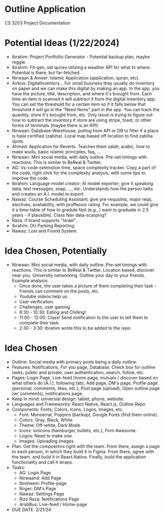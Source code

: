 # Outline Application

CS 3203 Project Documentation

# Potential Ideas (1/22/2024)

- Ibrahim: Project Portfollio Generator - Potential backup plan, maybe reggie.
- Ibrahim: Fit-gen, set quries utilzing a weather API for what to where. Potential is there, but far-fetched.
- Nirwaan & Ameer: Islamic Application (application, quran, etc).
- Airbus: DigitalInventory... For small business they usually do inventory on paper and we can make this digital by making an app. In the app, you have the picture, title, description, and where it's brought from. Each time an item is scanned it will subtract it from the digital Inventory app. You can set the threshold for a certain item so if it falls below that threshold it will go in the "Need Items" part in the app. You can track the quantity, store it's brought from, etc. Only issue is trying to figure out how to subtract the inventory if store are using stripe, toast, or other forms of terminals (maybe there is an API).
- Nirwaan: Database-Warehouse, pulling from API or DB to filter if a place is halal certified (zabiha). Local map based off location to find zabiha spots.
- Ahmed: Application for Reverts. Teaches them salah, arabic, how to make wudu, basic islamic principles, faq, ...
- Nirwaan: Mini social media, with daily outline. Pre-set timings with reactions. This is similar to BeReal & Twitter.
- AG: Vs-code extenstion time, space complexity tracker. Copy a part of the code, right click for the complexity analysis, with some tips to improve the code.
- Ibrahim: Language model creator; AI model exporter; give it speaking data, text messages, snap, ..., etc. Understands how the person talks and creates an A.I. model to export.
- Nawaz: Course Scheduling Assistant; give pre-requsites, major reqs, electives, avaliability, with proffessor rating. For example, we could give it a time-table of how to gradute fast (e.g., I want to graduate in 2.5 years - if plausible). Class Nav data-scarping?
- Raza: if brand supports "Israel".
- Ibrahim: OU Parking Reporting.
- Nawaz: Lost and Found System.

# Idea Chosen, Potentially

- Nirwaan: Mini social media, with daily outline. Pre-set timings with reactions. This is similar to BeReal & Twitter. Location based, discover near you. University networking. Outline your day to your friends. Example analysis:
  - Once done, the user takes a picture of them completing their task - friends can comment on the posts, etc.
  - Youtube videos help us.
  - User verification.
  - Challenges, user gaming.
  - 8:30 - 10:30: Eating and Chilling!
  - 11:00 - 12:00: Class! Send notification to the user to tell them to complete their task.
  - 2:30 - 3:30: Ibrahim wrote this to be added to the repo

# Idea Chosen

- Outline: Social media with primary posts being a daily outline.
- Features: Notifications, For you page, Database, Check box for outline tasks, public and private, user authentication, search, follow, etc.
- Pages: Login Page, Live-feed (home page, mutuals / discover based on what others do (A.I.), following tab), Add page, DM's page, Profile page (personal, comments, likes, etc.), Post page (upload), Open outline page (w/ comments), notifications page.
- Keep in mind: universial design: tablet, phone, website.
- Languages and Frameworks: React Native, React.js, Outline Repo
- Components: Fonts, Colors, Icons, Logos, Images, etc.
  - Font: Monserrat, Poppins (backup), Google Fonts (find them online).
  - Colors: Gray, Black, White
  - Theme: Off-white, Dark Mode
  - Icons: ionicons (hamburger, bullets, etc.), Font-Awesome.
  - Logos: Need to make one.
  - Images: Uploading images.
- Plan: Get the compoentns right with the team. From there, assign a page to each person, in which they build it in Figma. From there, agree with the team, and build it in React.Native. Finally, build the application functionality and call it wraps.
- Tasks:
  - AG: Login Page
  - Nirwaand: Add Page
  - Ibroheem: Profile-page
  - Roger: DM's Page
  - Nawaz: Settings Page
  - Rizz Raza: Notifications Page
  - ArabBus: Live-feed / Home-page
- DUE DATE: 2/21/24
